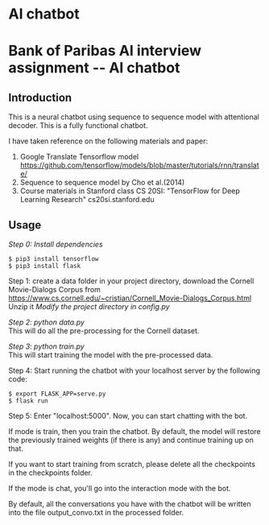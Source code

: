 # AI chatbot
<h1>Bank of Paribas AI interview assignment -- AI chatbot</h1>
<h2>Introduction</h2>

This is a neural chatbot using sequence to sequence model with attentional decoder. This is a fully functional chatbot.

I have taken reference on the following materials and paper:

1. Google Translate Tensorflow model https://github.com/tensorflow/models/blob/master/tutorials/rnn/translate/
2. Sequence to sequence model by Cho et al.(2014)
3. Course materials in Stanford class CS 20SI: "TensorFlow for Deep Learning Research" cs20si.stanford.edu



<h2>Usage</h2>


*Step 0: Install dependencies*
```
$ pip3 install tensorflow
$ pip3 install flask
```

Step 1: create a data folder in your project directory, download
the Cornell Movie-Dialogs Corpus from
https://www.cs.cornell.edu/~cristian/Cornell_Movie-Dialogs_Corpus.html
Unzip it
*Modify the project directory in config.py*

*Step 2: python data.py*
<br>This will do all the pre-processing for the Cornell dataset.

*Step 3: python train.py*
<br>This will start training the model with the pre-processed data.

Step 4:
Start running the chatbot with your localhost server by the following code:
```
$ export FLASK_APP=serve.py
$ flask run
```
Step 5:
Enter "localhost:5000". Now, you can start chatting with the bot.


If mode is train, then you train the chatbot. By default, the model will
restore the previously trained weights (if there is any) and continue
training up on that.

If you want to start training from scratch, please delete all the checkpoints
in the checkpoints folder.

If the mode is chat, you'll go into the interaction mode with the bot.

By default, all the conversations you have with the chatbot will be written
into the file output_convo.txt in the processed folder.

>>>>>>>
